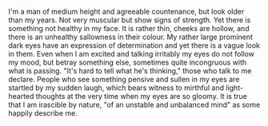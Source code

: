 I'm a man of medium height and agreeable countenance, but look older than my years. Not very muscular but show signs of strength. Yet there is something not healthy in my face. It is rather thin, cheeks are hollow, and there is an unhealthy sallowness in their colour. My rather large prominent dark eyes have an expression of determination and yet there is a vague look in them. Even when I am excited and talking irritably my eyes do not follow my mood, but betray something else, sometimes quite incongruous with what is passing. "It's hard to tell what he's thinking," those who talk to me declare. People who see something pensive and sullen in my eyes are startled by my sudden laugh, which bears witness to mirthful and light-hearted thoughts at the very time when my eyes are so gloomy. It is true that I am irascible by nature, "of an unstable and unbalanced mind" as some happily describe me.
